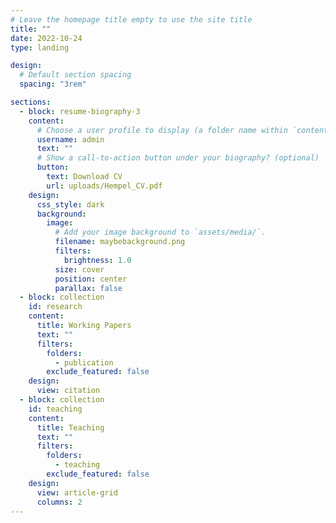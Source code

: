 ```yaml
---
# Leave the homepage title empty to use the site title
title: ""
date: 2022-10-24
type: landing

design:
  # Default section spacing
  spacing: "3rem"

sections:
  - block: resume-biography-3
    content:
      # Choose a user profile to display (a folder name within `content/authors/`)
      username: admin
      text: ""
      # Show a call-to-action button under your biography? (optional)
      button:
        text: Download CV
        url: uploads/Hempel_CV.pdf
    design:
      css_style: dark
      background:
        image:
          # Add your image background to `assets/media/`.
          filename: maybebackground.png
          filters:
            brightness: 1.0
          size: cover
          position: center
          parallax: false
  - block: collection
    id: research
    content:
      title: Working Papers
      text: ""
      filters:
        folders:
          - publication
        exclude_featured: false
    design:
      view: citation
  - block: collection
    id: teaching
    content:
      title: Teaching
      text: ""
      filters:
        folders:
          - teaching
        exclude_featured: false
    design:
      view: article-grid
      columns: 2
---
```

